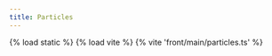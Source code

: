 ```yaml
---
title: Particles
---
```

{% load static %}
{% load vite %}
{% vite 'front/main/particles.ts' %}

<canvas id="particles-canvas"></canvas>
